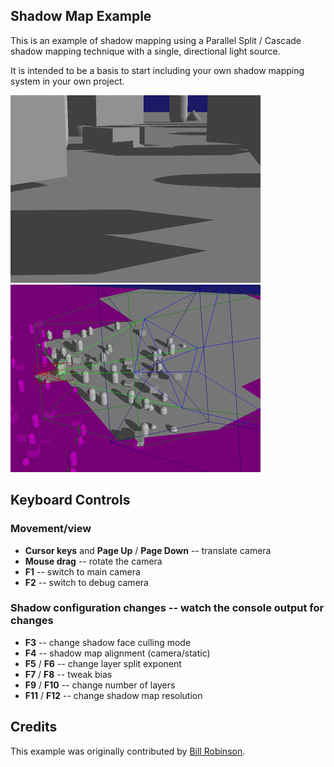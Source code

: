 Shadow Map Example
------------------

This is an example of shadow mapping using a Parallel Split / Cascade shadow
mapping technique with a single, directional light source.

It is intended to be a basis to start including your own shadow mapping system
in your own project.

![Shadows](shadows1.png)
![Shadow Debug Camera](shadows2.png)

Keyboard Controls
-----------------

### Movement/view

-   **Cursor keys** and **Page Up** / **Page Down** -- translate camera
-   **Mouse drag** -- rotate the camera
-   **F1** -- switch to main camera
-   **F2** -- switch to debug camera

### Shadow configuration changes -- watch the console output for changes

-   **F3** -- change shadow face culling mode
-   **F4** -- shadow map alignment (camera/static)
-   **F5** / **F6** -- change layer split exponent
-   **F7** / **F8** -- tweak bias
-   **F9** / **F10** -- change number of layers
-   **F11** / **F12** -- change shadow map resolution

Credits
-------

This example was originally contributed by [Bill Robinson](https://github.com/wivlaro).

